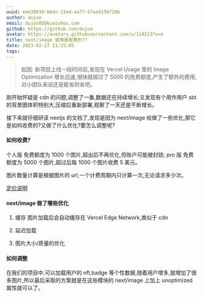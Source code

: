 ```yaml
---
uuid: eee38010-b64c-11ed-aa77-57aed15672db
author: dujun
email: dujun05@kuaishou.com
github: https://github.com/dujun
avatar: https://avatars.githubusercontent.com/u/119213?v=4
title: next/image 使用是收费的??
date: 2023-02-27 11:15:05
tags:
---
```


> 起因: 新项目上线一段时间后,发现在 Vercel Usage 里的 Image Optimization 增长迅速,很快就超过了 5000 的免费额度,产生了额外的费用,对小团队来说还是能省则省吧。

刚开始怀疑是 cdn 的问题,调整了一番,数据还在持续增长;又发现有个用作用户 sbt 的背景图体积特别大,压缩后重新部署,观察了一天还是不断增长。

接下来就仔细研读 nextjs 的文档了,发现是因为 next/image 给做了一些优化,那它是如何收费的?又做了什么优化?要怎么调整呢?

#### 如何收费?

个人版 免费额度为 1000 个图片,超出后不再优化,但账户可能被封锁;
pro 版 免费额度为 5000 个图片,超过后每 1000 个图片收费 5 美元。

图片数量计算是根据图片的 url,一个计费周期内只计算一次,无论请求多少次。

[定价说明](https://vercel.com/docs/concepts/image-optimization/limits-and-pricing)

#### next/image 做了哪些优化

1. 缓存
   图片加载后会自动缓存在 Vercel Edge Network,类似于 cdn

2. 延迟加载

3. 图片大小/质量的优化

#### 如何调整

在我们的项目中,可以加载用户的 nft,badge 等个性数据,随着用户增多,就增加了很多图片,所以最后采取的方案就是在这些模块的 next/image 上加上 unoptimized 属性就可以了。
